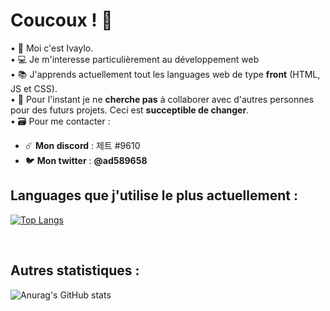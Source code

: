 # Coucoux ! 🦜 

•  👋 Moi c'est Ivaylo. <br />
• 💻 Je m'interesse particulièrement au développement web <br />
• 📚 J'apprends actuellement tout les languages web de type **front** (HTML, JS et CSS). <br />
• 🔰 Pour l'instant je ne **cherche pas** à collaborer avec d'autres personnes pour des futurs projets. Ceci est **succeptible de changer**.  <br />
• 🗃️ Pour me contacter : <br />
- ☄️ **Mon discord** : 제트 #9610
- 🐦 **Mon twitter** : **@ad589658**

## Languages que j'utilise le plus actuellement : 

[![Top Langs](https://github-readme-stats.vercel.app/api/top-langs/?username=ad55896-eu&layout=compact)](https://github.com/anuraghazra/github-readme-stats)

<br />


## Autres statistiques : 

![Anurag's GitHub stats](https://github-readme-stats.vercel.app/api?username=ad55896-eu&show_icons=true&theme=radical)


